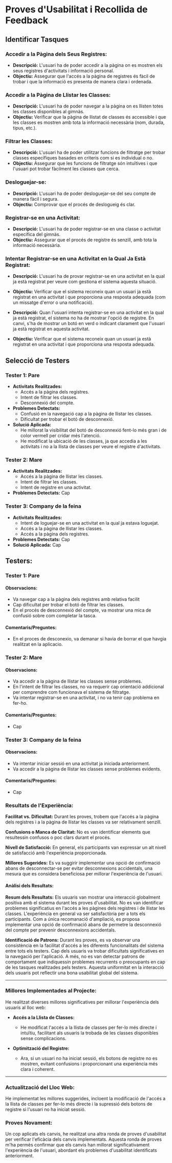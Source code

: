 # Proves d'Usabilitat i Recollida de Feedback

## Identificar Tasques

### Accedir a la Pàgina dels Seus Registres:

- **Descripció:** L'usuari ha de poder accedir a la pàgina on es mostren els seus registres d'activitats i informació personal.
- **Objectiu:** Assegurar que l'accés a la pàgina de registres és fàcil de trobar i que la informació es presenta de manera clara i ordenada.

### Accedir a la Pàgina de Llistar les Classes:

- **Descripció:** L'usuari ha de poder navegar a la pàgina on es llisten totes les classes disponibles al gimnàs.
- **Objectiu:** Verificar que la pàgina de llistat de classes és accessible i que les classes es mostren amb tota la informació necessària (nom, durada, tipus, etc.).

### Filtrar les Classes:

- **Descripció:** L'usuari ha de poder utilitzar funcions de filtratge per trobar classes específiques basades en criteris com si es individual o no.
- **Objectiu:** Assegurar que les funcions de filtratge són intuïtives i que l'usuari pot trobar fàcilment les classes que cerca.

### Desloguejar-se:

- **Descripció:** L'usuari ha de poder desloguejar-se del seu compte de manera fàcil i segura.
- **Objectiu:** Comprovar que el procés de deslogueig és clar.

### Registrar-se en una Activitat:

- **Descripció:** L'usuari ha de poder registrar-se en una classe o activitat específica del gimnàs.
- **Objectiu:** Assegurar que el procés de registre és senzill, amb tota la informació necessària.

### Intentar Registrar-se en una Activitat en la Qual Ja Està Registrat:

- **Descripció:** L'usuari ha de provar registrar-se en una activitat en la qual ja està registrat per veure com gestiona el sistema aquesta situació.
- **Objectiu:** Verificar que el sistema reconeix quan un usuari ja està registrat en una activitat i que proporciona una resposta adequada (com un missatge d'error o una notificació).

- **Descripció:** Quan l'usuari intenta registrar-se en una activitat en la qual ja està registrat, el sistema no ha de mostrar l'opció de registre. En canvi, s'ha de mostrar un botó en verd o indicant clarament que l'usuari ja està registrat en aquesta activitat.
- **Objectiu:** Verificar que el sistema reconeix quan un usuari ja està registrat en una activitat i que proporciona una resposta adequada.

## Selecció de Testers

### Tester 1: Pare

- **Activitats Realitzades:**
  - Accés a la pàgina dels registres.
  - Intent de filtrar les classes.
  - Desconnexió del compte.
- **Problemes Detectats:**
  - Confusió en la navegació cap a la pàgina de llistar les classes.
  - Dificultat per trobar el botó de desconnexió.
- **Solució Aplicada:**
  - He millorat la visibilitat del botó de desconnexió fent-lo més gran i de color vermell per cridar més l'atenció.
  - He modificat la ubicació de les classes, ja que accedia a les activitats i no a la llista de classes per veure el registre d'activitats.

### Tester 2: Mare

- **Activitats Realitzades:**
  - Accés a la pàgina de llistar les classes.
  - Intent de filtrar les classes.
  - Intent de registre en una activitat.
- **Problemes Detectats:**
    Cap

### Tester 3: Company de la feina

- **Activitats Realitzades:**
  - Intent de loguejar-se en una activitat en la qual ja estava loguejat.
  - Accés a la pàgina de llistar les classes.
  - Accés a la pàgina dels registres.
- **Problemes Detectats:**
    Cap
- **Solució Aplicada:**
    Cap


## Testers:

### Tester 1: Pare

#### Observacions:
- Va navegar cap a la pàgina dels registres amb relativa facilit
- Cap dificultat per trobar el botó de filtrar les classes.
- En el procés de desconnexió del compte, va mostrar una mica de confusió sobre com completar la tasca.

#### Comentaris/Preguntes:
- En el proces de desconexio, va demanar si havia de borrar el que havgia realitzat en la aplicacio.

### Tester 2: Mare

#### Observacions:
- Va accedir a la pàgina de llistar les classes sense problemes.
- En l'intent de filtrar les classes, no va requerir cap orientació addicional per comprendre com funcionava el sistema de filtratge.
- Va intentar registrar-se en una activitat, i no va tenir cap problema en fer-ho.

#### Comentaris/Preguntes:
- Cap

### Tester 3: Company de la feina

#### Observacions:
- Va intentar iniciar sessió en una activitat ja iniciada anteriorment.
- Va accedir a la pàgina de llistar les classes sense problemes evidents.

#### Comentaris/Preguntes:
- Cap


### Resultats de l'Experiència:

**Facilitat vs. Dificultat:**
Durant les proves, trobem que l'accés a la pàgina dels registres i a la pàgina de llistar les classes va ser relativament senzill.

**Confusions o Manca de Claritat:**
No es van identificar elements que resultessin confusos o poc clars durant el procés.

**Nivell de Satisfacció:**
En general, els participants van expressar un alt nivell de satisfacció amb l'experiència proporcionada.

**Millores Sugerides:**
Es va suggirir implementar una opció de confirmació abans de desconnectar-se per evitar desconnexions accidentals, una mesura que es considera beneficiosa per millorar l'experiència de l'usuari.


#### Anàlisi dels Resultats:

**Resum dels Resultats:**
Els usuaris van mostrar una interacció globalment positiva amb el sistema durant les proves d'usabilitat. No es van identificar problemes significatius en l'accés a les pàgines dels registres i de llistar les classes. L'experiència en general va ser satisfactòria per a tots els participants. Com a única recomanació d'ampliació, es proposa implementar una opció de confirmació abans de permetre la desconnexió del compte per prevenir desconnexions accidentals.

**Identificació de Patrons:**
Durant les proves, es va observar una consistència en la facilitat d'accés a les diferents funcionalitats del sistema entre tots els testers. Cap dels usuaris va trobar dificultats significatives en la navegació per l'aplicació. A més, no es van detectar patrons de comportament que indiquessin problemes recurrents o preocupants en cap de les tasques realitzades pels testers. Aquesta uniformitat en la interacció dels usuaris pot reflectir una bona usabilitat global del sistema.

---

### Millores Implementades al Projecte:

He realitzat diverses millores significatives per millorar l'experiència dels usuaris al lloc web:

- **Accés a la Llista de Classes:**
  - He modificat l'accés a la llista de classes per fer-lo més directe i intuïtiu, facilitant als usuaris la trobada de les classes disponibles sense complicacions.

- **Optimització del Registre:**
  - Ara, si un usuari no ha iniciat sessió, els botons de registre no es mostren, evitant confusions i proporcionant una experiència més clara i coherent.

---

### Actualització del Lloc Web:

He implementat les millores suggerides, incloent la modificació de l'accés a la llista de classes per fer-lo més directe i la supressió dels botons de registre si l'usuari no ha iniciat sessió.

### Proves Novament:

Un cop aplicats els canvis, he realitzat una altra ronda de proves d'usabilitat per verificar l'eficàcia dels canvis implementats. Aquesta ronda de proves m'ha permès confirmar que els canvis han millorat significativament l'experiència de l'usuari, abordant els problemes d'usabilitat identificats anteriorment.

















